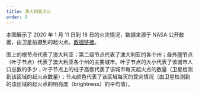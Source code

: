 ```yaml
---
title: 澳大利亚大火
order: 9
---
```


本图展示了 2020 年 1 月 11 日到 18 日的火灾情况，数据来源于 NASA 公开数据，由卫星拍摄到的起火点。[数据链接](https://firms.modaps.eosdis.nasa.gov/active_fire/#firms-shapefile)。

图上的根节点代表了澳大利亚；第二级节点代表了澳大利亚的各个州；最外圈节点（叶子节点）代表了澳大利亚各个州的主要城市。叶子节点的大小代表了该城市人口总数的多少；叶子节点上的柱子高低代表了该城市每天起火点的数量（卫星检测到该区域的起火点数量）；节点颜色代表了该区域每天的受灾情况（由卫星检测到的该区域的起火点的明亮度（brightness）的平均值）。
